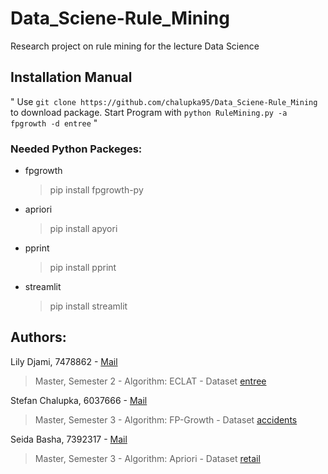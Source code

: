 # Data_Sciene-Rule_Mining
Research project on rule mining for the lecture Data Science


## Installation Manual
"
Use `git clone https://github.com/chalupka95/Data_Sciene-Rule_Mining` to download package.
Start Program with `python RuleMining.py -a fpgrowth -d entree` 
"

### Needed Python Packeges:
- fpgrowth
  > pip install fpgrowth-py

- apriori
  > pip install apyori

- pprint
  > pip install pprint

- streamlit
  > pip install streamlit


## Authors:
Lily Djami, 7478862        - [Mail](mailto://lily.djami@stud.uni-frankfurt.de)
  > Master, Semester 2
    - Algorithm: ECLAT
    - Dataset [entree](http://kdd.ics.uci.edu/databases/entree/entree.html)
  
Stefan Chalupka, 6037666   - [Mail](mailto://s7021955@stud.uni-frankfurt.de)
  > Master, Semester 3
    - Algorithm: FP-Growth
    - Dataset [accidents](http://fimi.uantwerpen.be/data/accidents.dat)

Seida Basha, 7392317       - [Mail](mailto://s.basha@stud.uni-frankfurt.de)
  > Master, Semester 3
    - Algorithm: Apriori 
    - Dataset [retail](http://fimi.uantwerpen.be/data/retail.dat)
